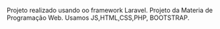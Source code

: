 Projeto realizado usando oo framework Laravel. Projeto da Materia de Programação Web. Usamos JS,HTML,CSS,PHP, BOOTSTRAP.
